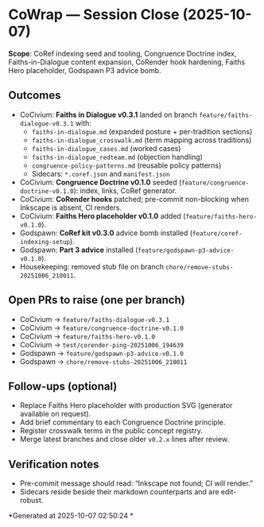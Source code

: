 # CoWrap — Session Close (2025-10-07)

**Scope**: CoRef indexing seed and tooling, Congruence Doctrine index, Faiths-in-Dialogue content expansion, CoRender hook hardening, Faiths Hero placeholder, Godspawn P3 advice bomb.

## Outcomes
- CoCivium: **Faiths in Dialogue v0.3.1** landed on branch `feature/faiths-dialogue-v0.3.1` with:
  - `faiths-in-dialogue.md` (expanded posture + per-tradition sections)
  - `faiths-in-dialogue_crosswalk.md` (term mapping across traditions)
  - `faiths-in-dialogue_cases.md` (worked cases)
  - `faiths-in-dialogue_redteam.md` (objection handling)
  - `congruence-policy-patterns.md` (reusable policy patterns)
  - Sidecars: `*.coref.json` and `manifest.json`
- CoCivium: **Congruence Doctrine v0.1.0** seeded (`feature/congruence-doctrine-v0.1.0`): index, links, CoRef generator.
- CoCivium: **CoRender hooks** patched; pre-commit non-blocking when Inkscape is absent, CI renders.
- CoCivium: **Faiths Hero placeholder v0.1.0** added (`feature/faiths-hero-v0.1.0`).
- Godspawn: **CoRef kit v0.3.0** advice bomb installed (`feature/coref-indexing-setup`).
- Godspawn: **Part 3 advice** installed (`feature/godspawn-p3-advice-v0.1.0`).
- Housekeeping: removed stub file on branch `chore/remove-stubs-20251006_210011`.

## Open PRs to raise (one per branch)
- CoCivium → `feature/faiths-dialogue-v0.3.1`
- CoCivium → `feature/congruence-doctrine-v0.1.0`
- CoCivium → `feature/faiths-hero-v0.1.0`
- CoCivium → `test/corender-ping-20251006_194639`
- Godspawn → `feature/godspawn-p3-advice-v0.1.0`
- Godspawn → `chore/remove-stubs-20251006_210011`

## Follow-ups (optional)
- Replace Faiths Hero placeholder with production SVG (generator available on request).
- Add brief commentary to each Congruence Doctrine principle.
- Register crosswalk terms in the public concept registry.
- Merge latest branches and close older `v0.2.x` lines after review.

## Verification notes
- Pre-commit message should read: “Inkscape not found; CI will render.”
- Sidecars reside beside their markdown counterparts and are edit-robust.

*Generated at 2025-10-07 02:50:24 *
